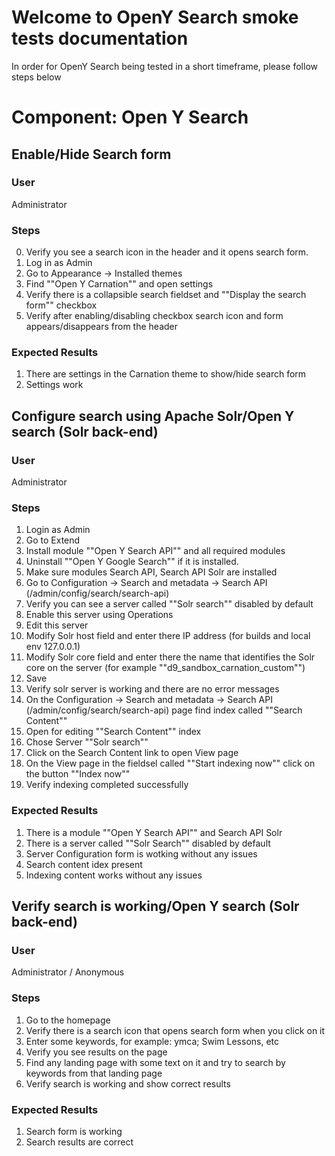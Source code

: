 # Welcome to OpenY Search smoke tests documentation

In order for OpenY Search being tested in a short timeframe, please follow steps below

# Component: Open Y Search								

## Enable/Hide Search form

### User

Administrator

### Steps

0. Verify you see a search icon in the header and it opens search form. 
1. Log in as Admin 
2. Go to Appearance -> Installed themes 
3. Find ""Open Y Carnation"" and open settings 
4. Verify there is a collapsible search fieldset and ""Display the search form"" checkbox
5. Verify after enabling/disabling checkbox search icon and form appears/disappears from the header

### Expected Results

1. There are settings in the Carnation theme to show/hide search form 
2. Settings work

## Configure search using Apache Solr/Open Y search (Solr back-end)

### User

Administrator

### Steps

1. Login as Admin
2. Go to Extend
3. Install module ""Open Y Search API"" and all required modules
4. Uninstall ""Open Y Google Search"" if it is installed.
5. Make sure modules Search API, Search API Solr are installed
6. Go to Configuration -> Search and metadata -> Search API (/admin/config/search/search-api)
7. Verify you can see a server called ""Solr search"" disabled by default
8. Enable this server using Operations
9. Edit this server 
10. Modify Solr host field and enter there IP address (for builds and local env 127.0.0.1)
11. Modify Solr core field and enter there the name that identifies the Solr core on the server (for example ""d9_sandbox_carnation_custom"")
12. Save
13. Verify solr server is working and there are no error messages
14. On the Configuration -> Search and metadata -> Search API (/admin/config/search/search-api) page find index called ""Search Content""
15. Open for editing ""Search Content"" index 
16. Chose Server ""Solr search""
17. Click on the Search Content link to open View page
18. On the View page in the fieldsel called ""Start indexing now"" click on the button ""Index now""
19. Verify indexing completed successfully 

### Expected Results

1. There is a module ""Open Y Search API"" and Search API Solr
2. There is a server called ""Solr Search"" disabled by default 
3. Server Configuration form is wotking without any issues 
4. Search content idex present 
5. Indexing content works without any issues

## Verify search is working/Open Y search (Solr back-end)

### User

Administrator / Anonymous

### Steps

1. Go to the homepage 
2. Verify there is a search icon that opens search form when you click on it 
3. Enter some keywords,  for example: ymca; Swim Lessons, etc
4. Verify you see results on the page 
5. Find any landing page with some text on it and try to search by keywords from that landing page 
6. Verify search is working and show correct results

### Expected Results

1. Search form is working 
2. Search results are correct
